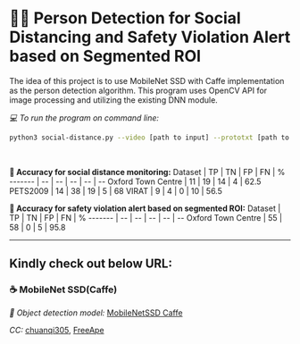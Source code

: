 # 🚶‍♂️ Person Detection for Social Distancing and Safety Violation Alert based on Segmented ROI

The idea of this project is to use MobileNet SSD with Caffe implementation as the person detection algorithm. This program uses OpenCV API for image processing and utilizing the existing DNN module.
</br>

_💻 To run the program on command line:_

```sh
python3 social-distance.py --video [path to input] --prototxt [path to MobileNetSSD config] --weights [path to MobileNetSSD weights]
```

</br>

**🎯 Accuracy for social distance monitoring:**
Dataset | TP | TN | FP | FN | %
------- | -- | -- | -- | -- | --
Oxford Town Centre | 11 | 19 | 14 | 4 | 62.5
PETS2009 | 14 | 38 | 19 | 5 | 68
VIRAT | 9 | 4 | 0 | 10 | 56.5

**🎯 Accuracy for safety violation alert based on segmented ROI:**
Dataset | TP | TN | FP | FN | %
------- | -- | -- | -- | -- | --
Oxford Town Centre | 55 | 58 | 0 | 5 | 95.8

---

## Kindly check out below URL:

### ☕ MobileNet SSD(Caffe)

_🔗 Object detection model:_ [MobileNetSSD Caffe](https://github.com/chuanqi305/MobileNet-SSD)

_CC:_ [chuanqi305](https://github.com/chuanqi305/), [FreeApe](https://github.com/FreeApe/VGG-or-MobileNet-SSD)
